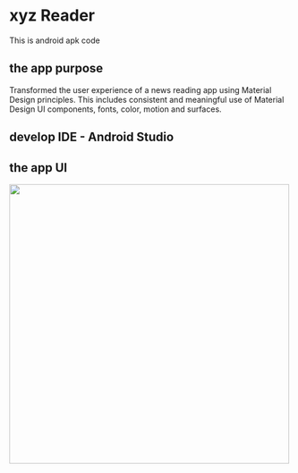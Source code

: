 # xyz Reader

This is android apk code

## the app purpose

Transformed the user experience of a news reading app using Material Design principles. 
This includes consistent and meaningful use of Material Design UI components, fonts, color, motion and surfaces.

## develop IDE - Android Studio

## the app UI

<img src="https://user-images.githubusercontent.com/10702944/28756329-1243c8f8-7521-11e7-9a05-a25a4dd77256.gif" height="500"/>
